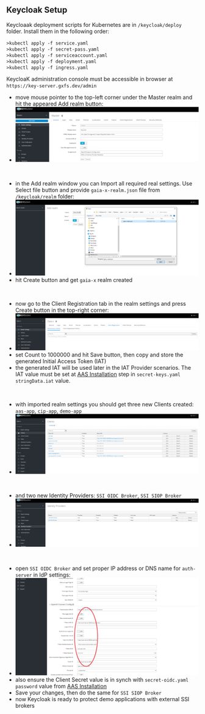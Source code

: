 ## Keycloak Setup

Keycloaak deployment scripts for Kubernetes are in `/keycloak/deploy` folder. Install them in the following order:

```
>kubectl apply -f service.yaml
>kubectl apply -f secret-pass.yaml
>kubectl apply -f serviceaccount.yaml
>kubectl apply -f deployment.yaml
>kubectl apply -f ingress.yaml
```
KeycloaK administration console must be accessible in browser at `https://key-server.gxfs.dev/admin`

- move mouse pointer to the top-left corner under the Master realm and hit the appeared Add realm button:
- ![Keycloak Add realm](./images/image2022-2-7_15-23-15.png "Keycloak Add realm")

<br>

- in the Add realm window you can Import all required real settings. Use Select file button and provide `gaia-x-realm.json` file from `/keycloak/realm` folder:
- ![Keycloak Import realm](./images/image2022-2-7_15-27-28.png "Keycloak Import realm")
- hit Create button and get `gaia-x` realm created

<br>

- now go to the Client Registration tab in the realm settings and press Create button in the top-right corner:
- ![Keycloak Create IAT](./images/image2022-2-7_15-46-41.png "Keycloak Create IAT")
- set Count to 1000000 and hit Save button, then copy and store the generated Initial Access Token (IAT)
- the generated IAT will be used later in the IAT Provider scenarios. The IAT value must be set at [AAS Installation](../aas) step in `secret-keys.yaml` `stringData.iat` value.

<br>

- with imported realm settings you should get three new Clients created: `aas-app`, `cip-app`, `demo-app`
- ![Keycloak Clients](./images/image2022-06-16-clients.png "Keycloak Clients")

<br>

- and two new Identity Providers: `SSI OIDC Broker`, `SSI SIOP Broker`
- ![Keycloak IdPs](./images/image2022-06-16-idps.png "Keycloak IdPs")

<br>

- open `SSI OIDC Broker` and set proper IP address or DNS name for `auth-server` in IdP settings:
- ![Keycloak OIDC IDP](./images/image2022-06-16-oidc.png "Keycloak OIDC IDP")
- also ensure the Client Secret value is in synch with `secret-oidc.yaml` `password` value from [AAS Installation](../aas)
- Save your changes, then do the same for `SSI SIOP Broker`
- now Keycloak is ready to protect demo applications with external SSI brokers

